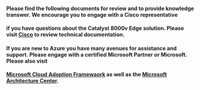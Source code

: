 #### Please find the following documents for review and to provide knowledge transwer. We encourage you to engage with a Cisco representative
#### if you have questions about the Catalyst 8000v Edge solution. Please visit [Cisco](www.cisco.com) to review technical documentation. 

#### If you are new to Azure you have many avenues for assistance and support. Please engage with a certified Microsoft Partner or Microsoft. Please also visit
#### [Microsoft Cloud Adoption Framewaork](https://learn.microsoft.com/en-us/azure/cloud-adoption-framework/) as well as the [Microsoft Architecture Center](https://learn.microsoft.com/en-us/azure/architecture/).
